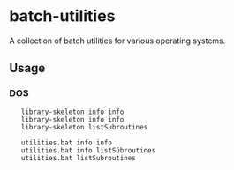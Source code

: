 # batch-utilities

A collection of batch utilities for various operating systems.

## Usage

### DOS

```Batchfile
   library-skeleton info info
   library-skeleton info info
   library-skeleton listSubroutines

   utilities.bat info info
   utilities.bat info listSúbroutines
   utilities.bat listSubroutines
```
